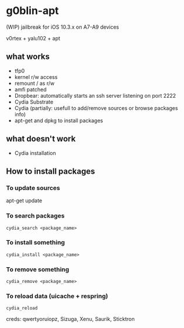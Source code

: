# g0blin-apt

(WIP) jailbreak for iOS 10.3.x on A7-A9 devices

v0rtex + yalu102 + apt

## what works
- tfp0
- kernel r/w access
- remount / as r/w
- amfi patched
- Dropbear: automatically starts an ssh server listening on port 2222
- Cydia Substrate
- Cydia (partially: usefull to add/remove sources or browse packages info)
- apt-get and dpkg to install packages

## what doesn't work
- Cydia installation

## How to install packages
### To update sources
apt-get update

### To search packages
```
cydia_search <package_name>
```
### To install something
```
cydia_install <package_name>
```

### To remove something 
```
cydia_remove <package_name>
```

### To reload data (uicache + respring)
```
cydia_reload
```

creds: qwertyoruiopz, Sizuga, Xenu, Saurik, Sticktron 
